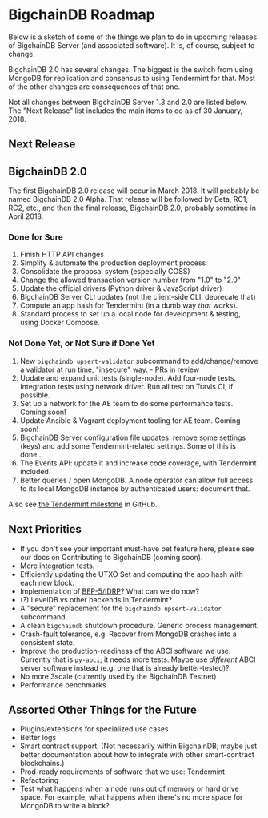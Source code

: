 # BigchainDB Roadmap

Below is a sketch of some of the things we plan to do in upcoming releases of BigchainDB Server (and associated software). It is, of course, subject to change.

BigchainDB 2.0 has several changes. The biggest is the switch from using MongoDB for replication and consensus to using Tendermint for that. Most of the other changes are consequences of that one.

Not all changes between BigchainDB Server 1.3 and 2.0 are listed below. The "Next Release" list includes the main items to do as of 30 January, 2018.

## Next Release
## BigchainDB 2.0

The first BigchainDB 2.0 release will occur in March 2018. It will probably be named BigchainDB 2.0 Alpha. That release will be followed by Beta, RC1, RC2, etc., and then the final release, BigchainDB 2.0, probably sometime in April 2018.

### Done for Sure

1. Finish HTTP API changes
1. Simplify & automate the production deployment process
1. Consolidate the proposal system (especially COSS)
1. Change the allowed transaction version number from "1.0" to "2.0"
1. Update the official drivers (Python driver & JavaScript driver)
1. BigchainDB Server CLI updates (not the client-side CLI: deprecate that)
1. Compute an app hash for Tendermint (in a dumb way _that works_).
1. Standard process to set up a local node for development & testing, using Docker Compose.

### Not Done Yet, or Not Sure if Done Yet

1. New `bigchaindb upsert-validator` subcommand to add/change/remove a validator at run time, "insecure" way. - PRs in review
1. Update and expand unit tests (single-node). Add four-node tests. Integration tests using network driver.
   Run all test on Travis CI, if possible.
1. Set up a network for the AE team to do some performance tests. Coming soon!
1. Update Ansible & Vagrant deployment tooling for AE team. Coming soon!
1. BigchainDB Server configuration file updates: remove some settings (keys)
   and add some Tendermint-related settings. Some of this is done...
1. The Events API: update it and increase code coverage, with Tendermint included.
1. Better queries / open MongoDB. A node operator can allow full access to its
   local MongoDB instance by authenticated users: document that.

Also see [the Tendermint milestone](https://github.com/bigchaindb/bigchaindb/milestone/16) in GitHub.

## Next Priorities

- If you don't see your important must-have pet feature here, please see our docs on Contributing to BigchainDB (coming soon).
- More integration tests.
- Efficiently updating the UTXO Set and computing the app hash with each new block.
- Implementation of [BEP-5/IDRP](https://github.com/bigchaindb/BEPs/pull/13)? What can we do now?
- (?) LevelDB vs other backends in Tendermint?
- A "secure" replacement for the `bigchaindb upsert-validator` subcommand.
- A clean `bigchaindb` shutdown procedure. Generic process management.
- Crash-fault tolerance, e.g. Recover from MongoDB crashes into a consistent state.
- Improve the production-readiness of the ABCI software we use. Currently that is `py-abci`; it needs more tests. Maybe use _different_ ABCI server software instead (e.g. one that is already better-tested)?
- No more 3scale (currently used by the BigchainDB Testnet)
- Performance benchmarks

## Assorted Other Things for the Future

- Plugins/extensions for specialized use cases
- Better logs
- Smart contract support. (Not necessarily within BigchainDB; maybe just better documentation about how to integrate with other smart-contract blockchains.)
- Prod-ready requirements of software that we use: Tendermint
- Refactoring
- Test what happens when a node runs out of memory or hard drive space.
  For example, what happens when there's no more space for MongoDB to write a block?
